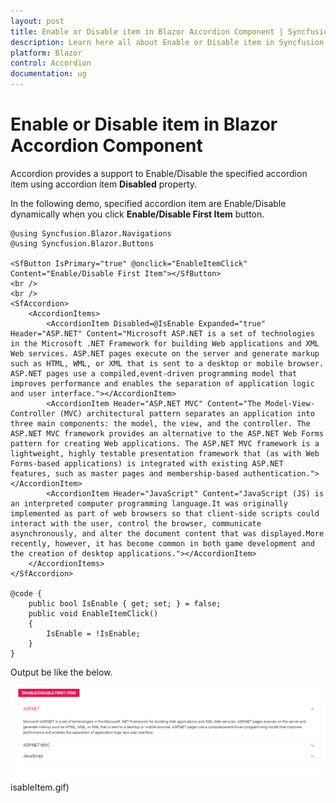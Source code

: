 ```yaml
---
layout: post
title: Enable or Disable item in Blazor Accordion Component | Syncfusion
description: Learn here all about Enable or Disable item in Syncfusion Blazor Accordion component and more.
platform: Blazor
control: Accordion
documentation: ug
---
```


# Enable or Disable item in Blazor Accordion Component

Accordion provides a support to Enable/Disable the specified accordion item using accordion item **Disabled** property.

In the following demo, specified accordion item are Enable/Disable dynamically when you click **Enable/Disable First Item** button.

```cshtml
@using Syncfusion.Blazor.Navigations
@using Syncfusion.Blazor.Buttons

<SfButton IsPrimary="true" @onclick="EnableItemClick" Content="Enable/Disable First Item"></SfButton>
<br />
<br />
<SfAccordion>
    <AccordionItems>
        <AccordionItem Disabled=@IsEnable Expanded="true" Header="ASP.NET" Content="Microsoft ASP.NET is a set of technologies in the Microsoft .NET Framework for building Web applications and XML Web services. ASP.NET pages execute on the server and generate markup such as HTML, WML, or XML that is sent to a desktop or mobile browser. ASP.NET pages use a compiled,event-driven programming model that improves performance and enables the separation of application logic and user interface."></AccordionItem>
        <AccordionItem Header="ASP.NET MVC" Content="The Model-View-Controller (MVC) architectural pattern separates an application into three main components: the model, the view, and the controller. The ASP.NET MVC framework provides an alternative to the ASP.NET Web Forms pattern for creating Web applications. The ASP.NET MVC framework is a lightweight, highly testable presentation framework that (as with Web Forms-based applications) is integrated with existing ASP.NET features, such as master pages and membership-based authentication."></AccordionItem>
        <AccordionItem Header="JavaScript" Content="JavaScript (JS) is an interpreted computer programming language.It was originally implemented as part of web browsers so that client-side scripts could interact with the user, control the browser, communicate asynchronously, and alter the document content that was displayed.More recently, however, it has become common in both game development and the creation of desktop applications."></AccordionItem>
    </AccordionItems>
</SfAccordion>

@code {
    public bool IsEnable { get; set; } = false;
    public void EnableItemClick()
    {
        IsEnable = !IsEnable;
    }
}
```

Output be like the below.

![Enable or Disable the Accordion item](../images/enableDisableItem.gif)isableItem.gif)